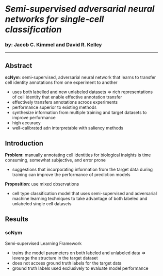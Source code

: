 # ***Semi-supervised adversarial neural networks for single-cell classification***

### by: Jacob C. Kimmel and David R. Kelley
---

## **Abstract**

**scNym**: semi-supervised, adversarial neural network that learns to transfer cell identity annotations from one experiment to another
- uses both labelled and new unlabeled datasets => rich representations of cell identity that enable effective annotation transfer
- effectively transfers annotations acroos experiments
- performance superior to existing methods
- synthesize information from multiple training and target datasets to improve performance
- high accuracy
- well-calibrated adn interpretable with saliency methods

## **Introduction**

**Problem**: manually annotating cell identities for biological insights is time consuming, somewhat subjective, and error prone
- suggestions that incorporating information from the target data during training can improve the performance of prediction models

**Proposition**: use mixed observations
- cell type classification model that uses semi-supervised and adversarial machine learning techniques to take advantage of both labeled and unlabeled single cell datasets

## **Results**

### **scNym**

Semi-supervised Learning Framework
- trains the model parameters on both labeled and unlabeled data => leverage the structure in the target dataset
- does not access ground truth labels for the target data
- ground truth labels used exclusively to evaluate model performance

